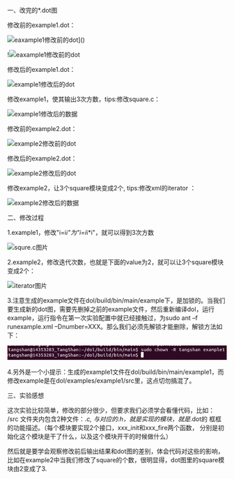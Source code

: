 一、改完的*.dot图

修改前的example1.dot：

![eaxample1修改前的dot](F:\大三\嵌入式实验\lab3\eaxample1修改前的dot.png)]()

!![eaxample1修改前的dot](F:\大三\嵌入式实验\lab3\eaxample1修改前的dot.png)

修改后的example1.dot：

 ![example1修改后的dot](F:\大三\嵌入式实验\lab3\example1修改后的dot.png)

 修改example1，使其输出3次方数，tips:修改square.c：

 ![example1修改后的数据](F:\大三\嵌入式实验\lab3\example1修改后的数据.png)

修改前的example2.dot：

 ![example2修改前的dot](F:\大三\嵌入式实验\lab3\example2修改前的dot.png)

修改后的example2.dot：

 ![example2修改后的dot](F:\大三\嵌入式实验\lab3\example2修改后的dot.png)

 修改example2，让3个square模块变成2个, tips:修改xml的iterator ：

![example2修改后的数据](F:\大三\嵌入式实验\lab3\example2修改后的数据.png)

二、修改过程

1.example1，修改"i=i*i"为"i=i*i*i"，就可以得到3次方数

 ![squre.c图片](F:\大三\嵌入式实验\LAB04\squre.c图片.png)

2.example2，修改迭代次数，也就是下面的value为2，就可以让3个square模块变成2个：

 ![iterator图片](F:\大三\嵌入式实验\LAB04\iterator图片.png)

3.注意生成的example文件在dol/build/bin/main/example下，是加锁的。当我们要生成新的dot图，需要先删掉之前的example文件，然后重新编译dol，运行example，运行指令在第一次实验配置中就已经接触过，为sudo ant –f runexample.xml –Dnumber=XXX。那么我们必须先解锁才能删除，解锁方法如下：

![解锁锁定文件](解锁锁定文件.png)

4.另外是一个小提示：生成的example1文件在dol/build/bin/main/example1，而修改example是在dol/examples/example1/src里，这点切勿搞混了。

三、实验感想

这次实验比较简单，修改的部分很少，但要求我们必须学会看懂代码，比如： /src 文件夹内包含2种文件：*.c, 与对应的.h，就是实现的模块，就是*.dot的 框框的功能描述。（每个模块要实现2个接口，xxx_init和xxx_fire两个函数， 分别是初始化这个模块是干了什么，以及这个模块开干的时候做什么） 

然后就是要学会观察修改前后输出结果和dot图的差别，体会代码对这些的影响，比如在example2中当我们修改了square的个数，很明显得，dot图里的square模块由2变成了3.